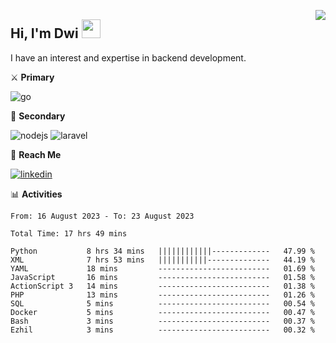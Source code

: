 [<img src="https://komarev.com/ghpvc/?username=masred&color=green&style=flat-square&label=Profile+Views" align="right">](github.com/masred)

## Hi, I'm Dwi <img src="https://raw.githubusercontent.com/MartinHeinz/MartinHeinz/master/wave.gif" width="30px">

I have an interest and expertise in backend development.

⚔️ **Primary**

![go](https://img.shields.io/badge/---?logo=go&label=Golang&style=social)

🔪 **Secondary**

![nodejs](https://img.shields.io/badge/---?logo=node.js&label=Node.js&style=social&logoColor=green)
![laravel](https://img.shields.io/badge/---?logo=laravel&label=Laravel&style=social)

🔗 **Reach Me**

[![linkedin](https://img.shields.io/badge/---?logo=linkedin&label=LinkedIn&style=social)](https://linkedin.com/in/dwifitriyanto)

📊 **Activities**

<!--START_SECTION:waka-->

```all_time
From: 16 August 2023 - To: 23 August 2023

Total Time: 17 hrs 49 mins

Python           8 hrs 34 mins   ||||||||||||-------------   47.99 %
XML              7 hrs 53 mins   |||||||||||--------------   44.19 %
YAML             18 mins         -------------------------   01.69 %
JavaScript       16 mins         -------------------------   01.58 %
ActionScript 3   14 mins         -------------------------   01.38 %
PHP              13 mins         -------------------------   01.26 %
SQL              5 mins          -------------------------   00.54 %
Docker           5 mins          -------------------------   00.47 %
Bash             3 mins          -------------------------   00.37 %
Ezhil            3 mins          -------------------------   00.32 %
```

<!--END_SECTION:waka-->
